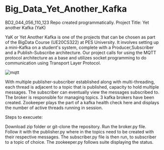 # Big_Data_Yet_Another_Kafka

BD2_044_056_110_123
Repo created programmatically. Project Title: Yet another Kafka (YaK)

YaK or Yet Another Kafka is one of the projects that can be chosen as part of the BigData Course (UE20CS322) at PES University.
It involves setting up a mini-Kafka on a student's system, complete with a Producer,Subscriber and a Publish-Subscribe architecture.
Our project calls for using the MQTT protocol architecture as a base and utilizes socket programming to do communication using Transport Layer Protocol.

![mqtt](https://user-images.githubusercontent.com/79096803/212528603-1a668b81-9b92-44c7-9e50-d9c6471def6b.png)



With multiple publisher-subscriber established along with multi-threading, each thread is adjacent to a topic that is published, capacity to hold multiple messages. 
The subscriber can eventually view the messages subscribed to. The broker is responsible for managing topics.
3 kafka brokers have been created. Zookeeper plays the part of a kafka health check here and displays the number of active threads running in session.

Steps to execuete:

Download zip folder or git-clone the repository.
Run the broker.py file.
Follow it with the publisher.py where in the topics need to be created with their respective messages.
The subscriber.py file is then run, to subscriber to a topic of choice.
The zookeeper.py follows suite displaying the status.

